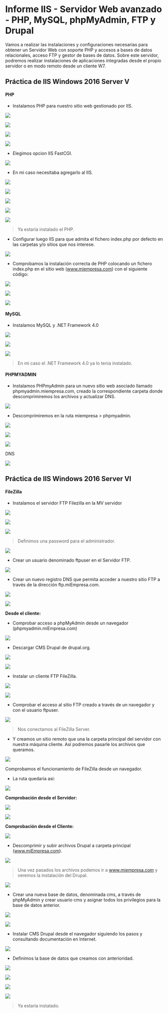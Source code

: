 # Informe IIS - Servidor Web avanzado - PHP, MySQL, phpMyAdmin, FTP y Drupal

Vamos a realizar las instalaciones y configuraciones necesarias para obtener un Servidor Web con soporte PHP y accesos a bases de datos relacionales, acceso FTP y gestor de bases de datos. Sobre este servidor, podremos realizar instalaciones de aplicaciones integradas desde el propio servidor o en modo remoto desde un cliente W7.

## Práctica de IIS Windows 2016 Server V

#### PHP

- Instalamos PHP para nuestro sitio web gestionado por IIS.

![](img/001.png)

![](img/002.png)

![](img/003.png)

![](img/004.png)

- Elegimos opcion IIS FastCGI.

![](img/005.png)

- En mi caso necesitaba agregarlo al IIS.

![](img/006.png)

![](img/007.png)

![](img/008.png)

![](img/009.png)

![](img/010.png)
> Ya estaria instalado el PHP.

- Configurar luego IIS para que
admita el fichero index.php por defecto en las carpetas y/o sitios que nos interese.

![](img/011.png)

- Comprobamos la instalación correcta de PHP colocando un fichero index.php en el sitio web (www.miempresa.com) con el siguiente código: <?php phpinfo(); ?>

![](img/012.png)

![](img/013.png)

![](img/014.png)

#### MySQL

- Instalamos MySQL y .NET Framework 4.0

![](img/029.png)

![](img/030.png)

![](img/031.png)

>En mi caso el .NET Framework 4.0 ya lo tenia instalado.

#### PHPMYADMIN

- Instalamos PHPmyAdmin para un nuevo sitio web asociado llamado phpmyadmin.miempresa.com, creado la correspondiente carpeta donde descomprimiremos los archivos y actualizar DNS.

![](img/056.png)

- Descomprimiremos en la ruta miempresa > phpmyadmin.

![](img/027.png)

![](img/032.png)

![](img/033.png)

DNS

![](img/057.png)

## Práctica de IIS Windows 2016 Server VI

#### FileZilla

- Instalamos el servidor FTP Filezilla en la MV servidor

![](img/034.png)

![](img/035.png)

![](img/036.png)
> Definimos una password para el administrador.

![](img/037.png)

- Crear un usuario denominado ftpuser en el Servidor FTP.

![](img/038.png)

- Crear un nuevo registro DNS que permita acceder a nuestro sitio FTP a través de la dirección ftp.miEmpresa.com.

![](img/039.png)

![](img/058.png)

**Desde el cliente:**

- Comprobar acceso a phpMyAdmin desde un navegador (phpmyadmin.miEmpresa.com)

![](img/040.png)

- Descargar CMS Drupal de drupal.org.

![](img/041.png)

![](img/042.png)

- Instalar un cliente FTP FileZilla.

![](img/043.png)

![](img/044.png)

- Comprobar el acceso al sitio FTP creado a través de un navegador y con el usuario ftpuser.

![](img/045.png)
> Nos conectamos al FileZilla Server.

- Y creamos un sitio remoto que una la carpeta principal del servidor con nuestra máquina cliente. Así podremos pasarle los archivos que queramos.

![](img/047.png)

Comprobamos el funcionamiento de FileZilla desde un navegador.

- La ruta quedaria asi:

![](img/059.png)

**Comprobación desde el Servidor:**

![](img/049.png)

![](img/050.png)

**Comprobación desde el Cliente:**

![](img/051.png)

- Descomprimir y subir archivos Drupal a carpeta principal (www.miEmpresa.com).

![](img/048.png)
> Una vez pasados los archivos podemos ir a www.miempresa.com y veremos la instalación del Drupal.

![](img/054.png)

- Crear una nueva base de datos, denominada cms, a través de phpMyAdmin y crear usuario cms y asignar todos los privilegios para la base de datos anterior.

![](img/053.png)

![](img/052.png)

- Instalar CMS Drupal desde el navegador siguiendo los pasos y consultando documentación
en Internet.

![](img/054.png)

- Definimos la base de datos que creamos con anterioridad.

![](img/055.png)

![](img/060.png)

![](img/061.png)

![](img/062.png)
>Ya estaría instalado. 

